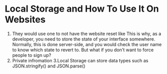 # Local Storage and How To Use It On Websites #
1. They would use one to not have the website reset like This is why, as a developer, you need to store the state of your interface somewhere. Normally, this is done server-side, and you would check the user name to know which state to revert to. But what if you don’t want to force people to sign up?
2. Private infromation
3.Local Storage can store data types such as JSON.stringify() and JSON.parse()
